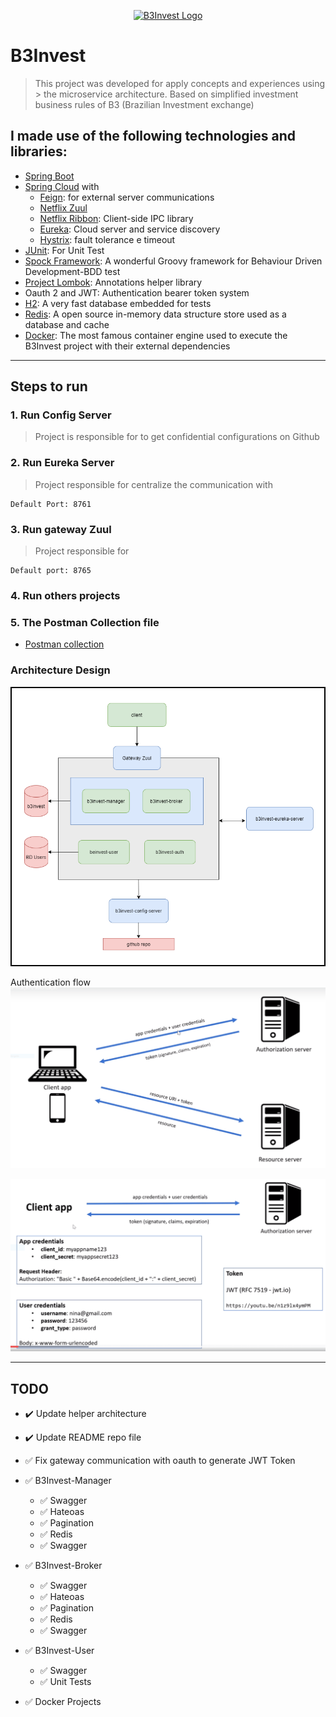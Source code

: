 <p align="center">
  <a href="https://github.com/rafacancian/b3invest">
    <img width="400px" src="https://i.ibb.co/tDGvWFF/b3invest.png" alt="B3Invest Logo">
  </a>
</p>

# B3Invest

> This project was developed for apply concepts and experiences using > the microservice architecture.
> Based on simplified investment business rules of B3 (Brazilian Investment exchange)

## I made use of the following technologies and libraries:

- [Spring Boot]
- [Spring Cloud] with
  - [Feign]: for external server communications
  - [Netflix Zuul]
  - [Netflix Ribbon]: Client-side IPC library
  - [Eureka]: Cloud server and service discovery
  - [Hystrix]: fault tolerance e timeout
- [JUnit]: For Unit Test
- [Spock Framework]: A wonderful Groovy framework for Behaviour Driven Development-BDD test
- [Project Lombok]: Annotations helper library
- Oauth 2 and JWT: Authentication bearer token system
- [H2]: A very fast database embedded for tests
- [Redis]: A open source in-memory data structure store used as a database and cache
- [Docker]: The most famous container engine used to execute the B3Invest project with their external dependencies

---

## Steps to run

### 1. Run Config Server

> Project is responsible for to get confidential configurations on Github

### 2. Run Eureka Server

> Project responsible for centralize the communication with

```
Default Port: 8761
```

### 3. Run gateway Zuul

> Project responsible for

```
Default port: 8765
```

### 4. Run others projects

### 5. The Postman Collection file

- [Postman collection][postman-file]

### Architecture Design
![](https://raw.githubusercontent.com/rafacancian/b3invest/main/helper/architecture/architecture.png)

Authentication flow
![](https://raw.githubusercontent.com/rafacancian/b3invest/main/helper/architecture/auth2.PNG)

![](https://raw.githubusercontent.com/rafacancian/b3invest/main/helper/architecture/credentials.PNG)

---

## TODO

- :heavy_check_mark: Update helper architecture

- :heavy_check_mark: Update README repo file

- :white_check_mark: Fix gateway communication with oauth to generate JWT Token

- :white_check_mark: B3Invest-Manager
  - :white_check_mark: Swagger
  - :white_check_mark: Hateoas
  - :white_check_mark: Pagination
  - :white_check_mark: Redis
  - :white_check_mark: Swagger
- :white_check_mark: B3Invest-Broker
  - :white_check_mark: Swagger
  - :white_check_mark: Hateoas
  - :white_check_mark: Pagination
  - :white_check_mark: Redis
  - :white_check_mark: Swagger
- :white_check_mark: B3Invest-User
  - :white_check_mark: Swagger
  - :white_check_mark: Unit Tests
- :white_check_mark: Docker Projects

[spring boot]: https://spring.io/projects/spring-boot
[spring cloud]: https://spring.io/projects/spring-cloud
[feign]: https://github.com/OpenFeign/feign
[netflix zuul]: https://github.com/Netflix/zuul/wiki
[netflix ribbon]: https://github.com/Netflix/ribbon
[hystrix]: https://github.com/Netflix/Hystrix
[junit]: https://junit.org/junit5/
[spock framework]: https://github.com/spockframework
[project lombok]: https://github.com/rzwitserloot/lombok
[h2]: http://h2database.com/html/main.html
[redis]: https://redis.io/
[eureka]: https://github.com/Netflix/eureka
[docker]: https://www.docker.com/
[postman-file]: https://github.com/rafacancian/b3invest/tree/main/helper/postCollection
